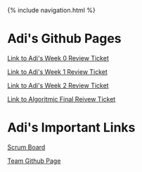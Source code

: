 {% include navigation.html %}

<h1>Adi's Github Pages</h1>

[Link to Adi's Week 0 Review Ticket](https://adi-k-coding.github.io/Tri3-Adi/index)

[Link to Adi's Week 1 Review Ticket](https://github.com/Adi-K-Coding/Tri3-Adi/issues/3)

[Link to Adi's Week 2 Review Ticket](https://github.com/Adi-K-Coding/Tri3-Adi/issues/4)

[Link to Algoritmic Final Reivew Ticket](https://github.com/Adi-K-Coding/Tri3-Adi/issues/5)

<h1>Adi's Important Links</h1>

[Scrum Board](https://github.com/Adi-K-Coding/Tri3-Adi/projects/1)

[Team Github Page]()
